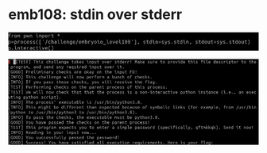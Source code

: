 # emb108: stdin over stderr

![Well, I don't have any better idea.](<../.gitbook/assets/image (217) (1).png>)

![At least got the flag.](<../.gitbook/assets/image (176).png>)

